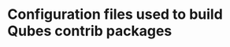 Configuration files used to build Qubes contrib packages
========================================================
